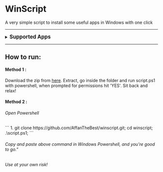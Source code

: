 # WinScript
<p> A very simple script to install some useful apps in Windows with one click </p>

--------------------------------------------------------------

<details>
    <summary>
        <span style="font-weight: bold; font-size:17px"> Supported Apps </span>
    </summary>
    <ol>
        <li> Telegram </li>
        <li> VLC </li>
        <li> 7Zip </li>
        <li> Google Chrome </li>
        <li> Firefox </li>
        <li> VS Code </li>
    </ol>
</details>

--------------------------------------------------------------


## How to run:
#### Method 1 : 
Download the zip from [here](https://github.com/AffanTheBest/winscript/archive/main.zip).
Extract, go inside the folder and run script.ps1 with powershell, when prompted for permissions hit 'YES'. 
Sit back and relax!
#### Method 2 : 
<h6> Open Powershell </h6>
```
1. git clone https://github.com/AffanTheBest/winscript.git; cd winscript; .\script.ps1;
```
<h6> Copy and paste above command in Windows Powershell, and you're good to go."

###### Use at your own risk!
